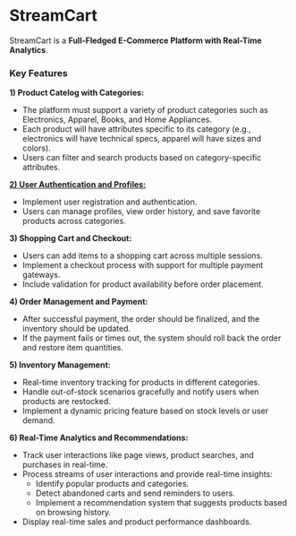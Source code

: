 # StreamCart

StreamCart is a **Full-Fledged E-Commerce Platform with Real-Time Analytics**.

### Key Features
**1) Product Catelog with Categories:**
- The platform must support a variety of product categories such as Electronics, Apparel, Books, and Home Appliances.
- Each product will have attributes specific to its category (e.g., electronics will have technical specs, apparel will have sizes and colors).
- Users can filter and search products based on category-specific attributes.

[**2) User Authentication and Profiles:**](./docs/UserService.md)
- Implement user registration and authentication.
- Users can manage profiles, view order history, and save favorite products across categories.

**3) Shopping Cart and Checkout:**
- Users can add items to a shopping cart across multiple sessions.
- Implement a checkout process with support for multiple payment gateways.
- Include validation for product availability before order placement.

**4) Order Management and Payment:**
- After successful payment, the order should be finalized, and the inventory should be updated. 
- If the payment fails or times out, the system should roll back the order and restore item quantities.

**5) Inventory Management:**
- Real-time inventory tracking for products in different categories.
- Handle out-of-stock scenarios gracefully and notify users when products are restocked.
- Implement a dynamic pricing feature based on stock levels or user demand.

**6) Real-Time Analytics and Recommendations:**
- Track user interactions like page views, product searches, and purchases in real-time.
- Process streams of user interactions and provide real-time insights:
    - Identify popular products and categories.
    - Detect abandoned carts and send reminders to users.
    - Implement a recommendation system that suggests products based on browsing history.
- Display real-time sales and product performance dashboards.

